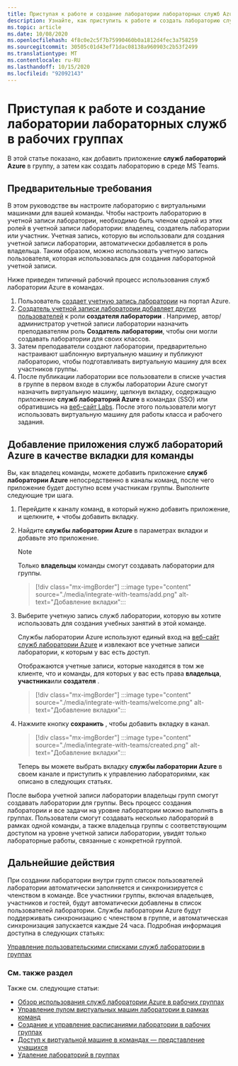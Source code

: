 ```yaml
---
title: Приступая к работе и создание лаборатории лабораторных служб Azure в группах
description: Узнайте, как приступить к работе и создать лабораторию служб лаборатории Azure в рамках групп.
ms.topic: article
ms.date: 10/08/2020
ms.openlocfilehash: 4f8c0e2c5f7b75990460b0a1812d4fec3a758259
ms.sourcegitcommit: 30505c01d43ef71dac08138a960903c2b53f2499
ms.translationtype: MT
ms.contentlocale: ru-RU
ms.lasthandoff: 10/15/2020
ms.locfileid: "92092143"
---
```

# <a name="get-started-and-create-a-lab-services-lab-within-teams"></a>Приступая к работе и создание лаборатории лабораторных служб в рабочих группах

В этой статье показано, как добавить приложение **служб лабораторий Azure** в группу, а затем как создать лабораторию в среде MS Teams.

## <a name="prerequisites"></a>Предварительные требования

В этом руководстве вы настроите лабораторию с виртуальными машинами для вашей команды. Чтобы настроить лабораторию в учетной записи лаборатории, необходимо быть членом одной из этих ролей в учетной записи лаборатории: владелец, создатель лаборатории или участник. Учетная запись, которую вы использовали для создания учетной записи лаборатории, автоматически добавляется в роль владельца. Таким образом, можно использовать учетную запись пользователя, которая использовалась для создания лабораторной учетной записи.

Ниже приведен типичный рабочий процесс использования служб лаборатории Azure в командах.

1. Пользователь [создает учетную запись лаборатории](tutorial-setup-lab-account.md#create-a-lab-account) на портал Azure.
1. [Создатель учетной записи лаборатории добавляет других пользователей](tutorial-setup-lab-account.md#add-a-user-to-the-lab-creator-role) к роли **создателя лаборатории** . Например, автор/администратор учетной записи лаборатории назначить преподавателям роль **Создатель лаборатории**, чтобы они могли создавать лаборатории для своих классов.
1. Затем преподаватели создают лаборатории, предварительно настраивают шаблонную виртуальную машину и публикуют лабораторию, чтобы подготавливать виртуальную машину для всех участников группы.
1. После публикации лаборатории все пользователи в списке участия в группе в первом входе в службы лаборатории Azure смогут назначить виртуальную машину, щелкнув вкладку, содержащую приложение **служб лабораторий Azure** в командах (SSO) или обратившись на [веб-сайт Labs](https://labs.azure.com). После этого пользователи могут использовать виртуальную машину для работы класса и рабочего задания.

## <a name="add-azure-lab-services-app-as-a-tab-to-a-team"></a>Добавление приложения служб лабораторий Azure в качестве вкладки для команды

Вы, как владелец команды, можете добавить приложение **служб лаборатории Azure** непосредственно в каналы команд, после чего приложение будет доступно всем участникам группы. Выполните следующие три шага.

1. Перейдите к каналу команд, в который нужно добавить приложение, и щелкните, **+** чтобы добавить вкладку. 
1. Найдите **службы лаборатории Azure** в параметрах вкладки и добавьте это приложение. 

    > [!NOTE]
    > Только **владельцы** команды смогут создавать лаборатории для группы.

    > [!div class="mx-imgBorder"]
    > :::image type="content" source="./media/integrate-with-teams/add.png" alt-text="Добавление вкладки":::
1. Выберите учетную запись служб лаборатории, которую вы хотите использовать для создания учебных занятий в этой команде. 

    Службы лаборатории Azure используют единый вход на [веб-сайт служб лаборатории Azure](https://labs.azure.com) и извлекают все учетные записи лаборатории, к которым у вас есть доступ. 

    Отображаются учетные записи, которые находятся в том же клиенте, что и команды, для которых у вас есть права **владельца**, **участника**или **создателя** . 

    > [!div class="mx-imgBorder"]
    > :::image type="content" source="./media/integrate-with-teams/welcome.png" alt-text="Добавление вкладки":::
1. Нажмите кнопку **сохранить** , чтобы добавить вкладку в канал.

    > [!div class="mx-imgBorder"]
    > :::image type="content" source="./media/integrate-with-teams/created.png" alt-text="Добавление вкладки":::

    Теперь вы можете выбрать вкладку **службы лаборатории Azure** в своем канале и приступить к управлению лабораториями, как описано в следующих статьях.

После выбора учетной записи лаборатории владельцы групп смогут создавать лаборатории для группы. Весь процесс создания лаборатории и все задачи на уровне лаборатории можно выполнять в группах. Пользователи смогут создавать несколько лабораторий в рамках одной команды, а также владельца группы с соответствующим доступом на уровне учетной записи лаборатории, увидят только лабораторные работы, связанные с конкретной группой.

## <a name="next-steps"></a>Дальнейшие действия

При создании лаборатории внутри групп список пользователей лаборатории автоматически заполняется и синхронизируется с членством в команде. Все участники группы, включая владельцев, участников и гостей, будут автоматически добавлены в список пользователей лаборатории. Службы лаборатории Azure будут поддерживать синхронизацию с членством в группе, и автоматическая синхронизация запускается каждые 24 часа. Подробная информация доступна в следующих статьях:

[Управление пользовательскими списками служб лаборатории в группах](how-to-manage-user-lists-within-teams.md)

### <a name="see-also"></a>См. также раздел

Также см. следующие статьи:

- [Обзор использования служб лаборатории Azure в рабочих группах](lab-services-within-teams-overview.md)
- [Управление пулом виртуальных машин лаборатории в рамках команд](how-to-manage-vm-pool-within-teams.md)
- [Создание и управление расписаниями лаборатории в рабочих группах](how-to-create-schedules-within-teams.md)
- [Доступ к виртуальной машине в командах — представление учащихся](how-to-access-vm-for-students-within-teams.md)
- [Удаление лабораторий в группах](how-to-delete-lab-within-teams.md)
